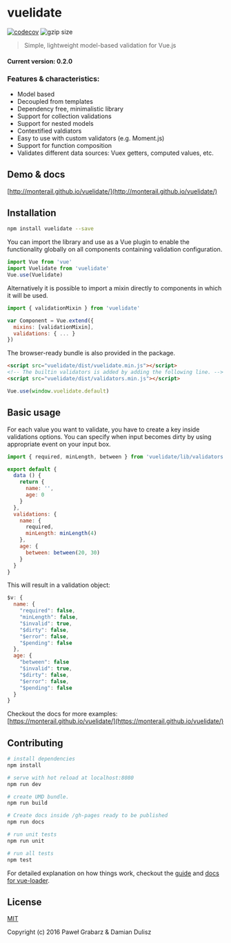 # vuelidate
[![codecov](https://codecov.io/gh/monterail/vuelidate/branch/master/graph/badge.svg)](https://codecov.io/gh/monterail/vuelidate)
![gzip size](http://img.badgesize.io/monterail/vuelidate/master/dist/vuelidate.min.js.png?compression=gzip)

> Simple, lightweight model-based validation for Vue.js

#### Current version: 0.2.0

### Features & characteristics:
* Model based
* Decoupled from templates
* Dependency free, minimalistic library
* Support for collection validations
* Support for nested models
* Contextified valdiators
* Easy to use with custom validators (e.g. Moment.js)
* Support for function composition
* Validates different data sources: Vuex getters, computed values, etc.

## Demo & docs

[http://monterail.github.io/vuelidate/](http://monterail.github.io/vuelidate/)

## Installation

```bash
npm install vuelidate --save
```

You can import the library and use as a Vue plugin to enable the functionality globally on all components containing validation configuration.

```javascript
import Vue from 'vue'
import Vuelidate from 'vuelidate'
Vue.use(Vuelidate)
```

Alternatively it is possible to import a mixin directly to components in which it will be used.

```javascript
import { validationMixin } from 'vuelidate'

var Component = Vue.extend({
  mixins: [validationMixin],
  validations: { ... }
})
```

The browser-ready bundle is also provided in the package.

```html
<script src="vuelidate/dist/vuelidate.min.js"></script>
<!-- The builtin validators is added by adding the following line. -->
<script src="vuelidate/dist/validators.min.js"></script>
```

```javascript
Vue.use(window.vuelidate.default)
```

## Basic usage

For each value you want to validate, you have to create a key inside validations options. You can specify when input becomes dirty by using appropriate event on your input box.

```javascript
import { required, minLength, between } from 'vuelidate/lib/validators'

export default {
  data () {
    return {
      name: '',
      age: 0
    }
  },
  validations: {
    name: {
      required,
      minLength: minLength(4)
    },
    age: {
      between: between(20, 30)
    }
  }
}
```

This will result in a validation object:

```javascript
$v: {
  name: {
    "required": false,
    "minLength": false,
    "$invalid": true,
    "$dirty": false,
    "$error": false,
    "$pending": false
  },
  age: {
    "between": false
    "$invalid": true,
    "$dirty": false,
    "$error": false,
    "$pending": false
  }
}
```

Checkout the docs for more examples: [https://monterail.github.io/vuelidate/](https://monterail.github.io/vuelidate/)

## Contributing

``` bash
# install dependencies
npm install

# serve with hot reload at localhost:8080
npm run dev

# create UMD bundle.
npm run build

# Create docs inside /gh-pages ready to be published
npm run docs

# run unit tests
npm run unit

# run all tests
npm test
```

For detailed explanation on how things work, checkout the [guide](http://vuejs-templates.github.io/webpack/) and [docs for vue-loader](http://vuejs.github.io/vue-loader).

## License

[MIT](http://opensource.org/licenses/MIT)

Copyright (c) 2016 Paweł Grabarz & Damian Dulisz
